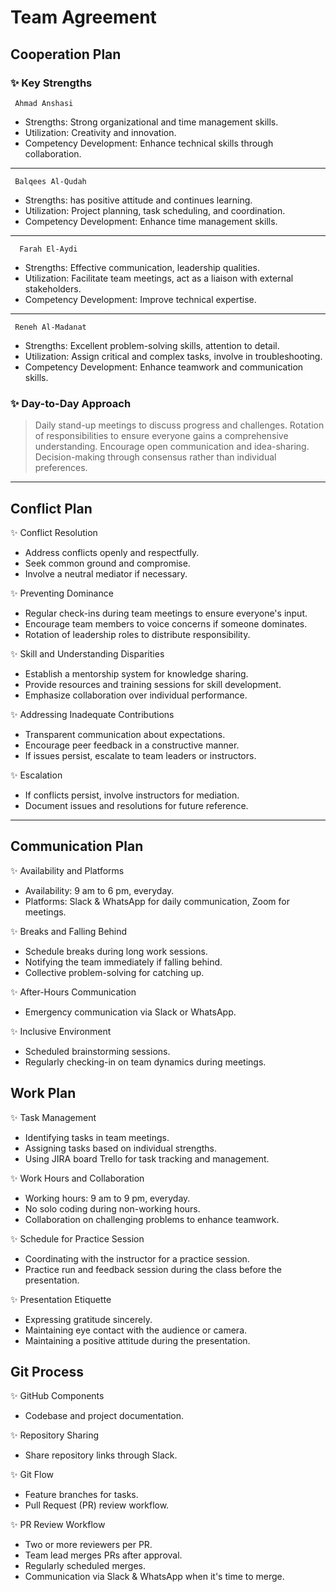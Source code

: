 # **Team Agreement**

## Cooperation Plan
### ✨  Key Strengths

   ` Ahmad Anshasi`
   - Strengths: Strong organizational and time management skills.
   - Utilization: Creativity and innovation.
   - Competency Development: Enhance technical skills through collaboration.
---
   ` Balqees Al-Qudah`
   - Strengths: has positive attitude and continues learning.
   - Utilization: Project planning, task scheduling, and coordination.
   - Competency Development: Enhance time management skills.
--- 
  `  Farah El-Aydi`
   - Strengths: Effective communication, leadership qualities.
   - Utilization: Facilitate team meetings, act as a liaison with external stakeholders.
   - Competency Development: Improve technical expertise.
---
   ` Reneh Al-Madanat`
   - Strengths: Excellent problem-solving skills, attention to detail.
   - Utilization: Assign critical and complex tasks, involve in troubleshooting.
   - Competency Development: Enhance teamwork and communication skills.


### ✨  Day-to-Day Approach

  >  Daily stand-up meetings to discuss progress and challenges.
  >  Rotation of responsibilities to ensure everyone gains a comprehensive understanding.
  >  Encourage open communication and idea-sharing.
  >  Decision-making through consensus rather than individual preferences.
  
------------

## Conflict Plan
✨  Conflict Resolution
  - Address conflicts openly and respectfully.
  - Seek common ground and compromise.
  - Involve a neutral mediator if necessary.

✨  Preventing Dominance
  - Regular check-ins during team meetings to ensure everyone's input.
  - Encourage team members to voice concerns if someone dominates.
  - Rotation of leadership roles to distribute responsibility.



✨  Skill and Understanding Disparities
  - Establish a mentorship system for knowledge sharing.
  - Provide resources and training sessions for skill development.
  - Emphasize collaboration over individual performance.

✨  Addressing Inadequate Contributions
  - Transparent communication about expectations.
  - Encourage peer feedback in a constructive manner.
  - If issues persist, escalate to team leaders or instructors.

✨ Escalation
  - If conflicts persist, involve instructors for mediation.
  - Document issues and resolutions for future reference.

------------

## Communication Plan
 ✨ Availability and Platforms
   - Availability: 9 am to 6 pm, everyday.
   - Platforms: Slack & WhatsApp for daily communication, Zoom for meetings.

 ✨  Breaks and Falling Behind
  - Schedule breaks during long work sessions.
  - Notifying the team immediately if falling behind.
  - Collective problem-solving for catching up.

✨   After-Hours Communication
  - Emergency communication via Slack or WhatsApp.

✨   Inclusive Environment
  - Scheduled brainstorming sessions.
  - Regularly checking-in on team dynamics during meetings.

## Work Plan
✨   Task Management
  - Identifying tasks in team meetings.
  - Assigning tasks based on individual strengths.
  - Using JIRA board Trello for task tracking and management.

✨   Work Hours and Collaboration
  - Working hours: 9 am to 9 pm, everyday.
  - No solo coding during non-working hours.
  - Collaboration on challenging problems to enhance teamwork.

✨  Schedule for Practice Session
  - Coordinating with the instructor for a practice session.
  - Practice run and feedback session during the class before the presentation.

✨  Presentation Etiquette
  - Expressing gratitude sincerely.
  - Maintaining eye contact with the audience or camera.
  - Maintaining a positive attitude during the presentation.

## Git Process
✨  GitHub Components
  - Codebase and project documentation.

✨  Repository Sharing
  - Share repository links through Slack.

✨  Git Flow
  - Feature branches for tasks.
  - Pull Request (PR) review workflow.

✨  PR Review Workflow
  - Two or more reviewers per PR.
  - Team lead merges PRs after approval.
  - Regularly scheduled merges.
  - Communication via Slack & WhatsApp when it's time to merge.
